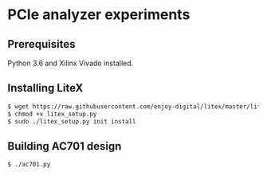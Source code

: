 # PCIe analyzer experiments

## Prerequisites
Python 3.6 and Xilinx Vivado installed.

## Installing LiteX
```sh
$ wget https://raw.githubusercontent.com/enjoy-digital/litex/master/litex_setup.py
$ chmod +x litex_setup.py
$ sudo ./litex_setup.py init install
```
## Building AC701 design
```sh
$ ./ac701.py
```
